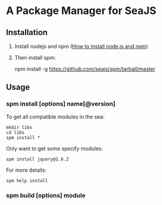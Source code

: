A Package Manager for SeaJS
===


Installation
---

1. Install nodejs and npm ([How to install node.js and npm](http://joyeur.com/2010/12/10/installing-node-and-npm/))
1. Then install spm:

    npm install -g https://github.com/seajs/spm/tarball/master


Usage
---

### spm install [options] name[@version]

To get all compatible modules in the sea:

    mkdir libs
    cd libs
    spm install *

Only want to get some specify modules:

    spm install jquery@1.6.2

For more details:

    spm help install


### spm build [options] module

